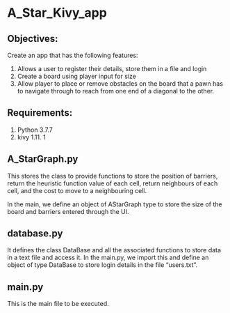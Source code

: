 # A_Star_Kivy_app
## Objectives:
Create an app that has the following features:
1. Allows a user to register their details, store them in a file and login
2. Create a board using player input for size
3. Allow player to place or remove obstacles on the board that a pawn has to navigate through
to reach from one end of a diagonal to the other.
## Requirements:
1. Python 3.7.7
2. kivy 1.11. 1
## A_StarGraph.py
This stores the class to provide functions to store the position of barriers, return the heuristic
function value of each cell, return neighbours of each cell, and the cost to move to a neighbouring
cell.

In the main, we define an object of AStarGraph type to store the size of the board and barriers
entered through the UI.
## database.py
It defines the class DataBase and all the associated functions to store data in a text file and access it.
In the main.py, we import this and define an object of type DataBase to store login details in the file
“users.txt”.
## main.py
This is the main file to be executed.

